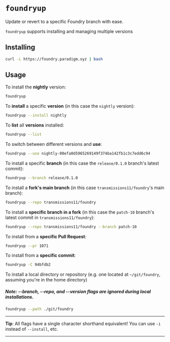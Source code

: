 # `foundryup`

Update or revert to a specific Foundry branch with ease.

`foundryup` supports installing and managing multiple versions

## Installing

```sh
curl -L https://foundry.paradigm.xyz | bash
```

## Usage

To install the **nightly** version:

```sh
foundryup
```

To **install** a specific **version** (in this case the `nightly` version):

```sh
foundryup --install nightly
```

To **list** all **versions** installed:

```sh
foundryup --list
```

To switch between different versions and **use**:

```sh
foundryup --use nightly-00efa0d5965269149f374ba142fb1c3c7edd6c94
```

To install a specific **branch** (in this case the `release/0.1.0` branch's latest commit):

```sh
foundryup --branch release/0.1.0
```

To install a **fork's main branch** (in this case `transmissions11/foundry`'s main branch):

```sh
foundryup --repo transmissions11/foundry
```

To install a **specific branch in a fork** (in this case the `patch-10` branch's latest commit in `transmissions11/foundry`):

```sh
foundryup --repo transmissions11/foundry --branch patch-10
```

To install from a **specific Pull Request**:

```sh
foundryup --pr 1071
```

To install from a **specific commit**:

```sh
foundryup -C 94bfdb2
```

To install a local directory or repository (e.g. one located at `~/git/foundry`, assuming you're in the home directory)

##### Note: --branch, --repo, and --version flags are ignored during local installations.

```sh
foundryup --path ./git/foundry
```

---

**Tip**: All flags have a single character shorthand equivalent! You can use `-i` instead of `--install`, etc.

---
